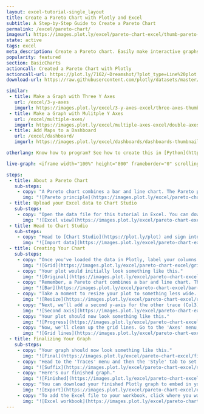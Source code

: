 ```yaml
---
layout: excel-tutorial-single_layout
title: Create a Pareto Chart with Plotly and Excel
subtitle: A Step-by-Step Guide to Create a Pareto Chart
permalink: /excel/pareto-chart/
imageurl: https://images.plot.ly/excel/pareto-chart-excel/thumb-pareto-chart.png
state: active
tags: excel
meta_description: Create a Pareto chart. Easily make interactive graphs online and for free with Plotly.
popularity: featured
section: BasicCharts
actioncall: Created a Pareto Chart with Plotly
actioncall-url: https://plot.ly/7162/~Dreamshot/?plot_type=Line%20plot
download-url: https://raw.githubusercontent.com/plotly/datasets/master/pareto-chart.csv

similar:
 - title: Make a Graph with Three Y Axes
   url: /excel/3-y-axes
   imgurl: https://images.plot.ly/excel/3-y-axes-excel/three-axes-thumb.png
 - title: Make a Graph with Mulitple Y Axes
   url: /excel/multiple-axes/
   imgurl: https://images.plot.ly/excel/multiple-axes-excel/double-axes-chart-thumb.png
 - title: Add Maps to a Dashboard
   url: /excel/dashboard/
   imgurl: https://images.plot.ly/excel/dashboards/dashboards-thumbnail.png

otherlang: Know how to program? See how to create this in [Python](https://plot.ly/python/multiple-axes/) or [R](https://plot.ly/r/multiple-axes/).

live-graph: <iframe width="100%" height="800" frameborder="0" scrolling="no" src="https://plot.ly/~Dreamshot/7164.embed"></iframe>

steps:
 - title: About a Pareto Chart
   sub-steps:
    - copy: "A Pareto chart combines a bar and line chart. The Pareto principle states that, 'for many events, roughly 80% of the effects come from 20% of the causes.' In this example, we will see that 80% of complaints come from 20% of the complaint types."
      img: "![Pareto principle](https://images.plot.ly/excel/pareto-chart-excel/pareto-principal-pareto-chart.jpg)"
 - title: Upload your Excel data to Chart Studio
   sub-steps:
    - copy: "Open the data file for this tutorial in Excel. You can download the file here in [CSV format](https://raw.githubusercontent.com/plotly/datasets/master/pareto-chart.csv)"
      img: "![Excel view](https://images.plot.ly/excel/pareto-chart-excel/excel-view-pareto-chart.png)"
 - title: Head to Chart Studio
   sub-steps:
    - copy: "Head to [Chart Studio](https://plot.ly/plot) and sign into your free Chart Studio account. Go to 'Import,' click 'Upload a file,' then choose your Excel file to upload. Your Excel file will now open in Chart Studio. For more about Chart Studio, see [this tutorial](help.plot.ly/add-data-to-the-plotly-grid/)"
      img: "![Import data](https://images.plot.ly/excel/pareto-chart-excel/import-pareto-chart.png)"
 - title: Creating Your Chart
   sub-steps:
    - copy: "Once you've loaded the data in Plotly, label your columns like we did below. You'll have complaint type on the x axis data and complaint count and cumulative percentage on the y axis data. Then, select 'Line plots' from the CHOOSE PLOT TYPE menu. When you're finished, click on the blue 'LINE PLOT' button in the sidebar."
      img: "![Grid](https://images.plot.ly/excel/pareto-chart-excel/grid-pareto-chart.png)"
    - copy: "Your plot would initially look something like this."
      img: "![Original](https://images.plot.ly/excel/pareto-chart-excel/original-pareto-chart.png)"
    - copy: "Remember, a Pareto chart combines a bar and line chart. The complaint count will be the 'bar' portion of the chart and the cumulative percentage will be the 'line' portion of the chart. Let's set the complaint count trace (Col2) to 'Bar.' Head to the 'Traces' menu and select 'Bar' as type."
      img: "![Bar](https://images.plot.ly/excel/pareto-chart-excel/bar-pareto-chart.png)"
    - copy: "Take a moment to resize your plot to something less wide. A width of 800 and a height of 600 seems reasonable. Head to the layout menu to do this."
      img: "![Resize](https://images.plot.ly/excel/pareto-chart-excel/resize-pareto-chart.png)"
    - copy: "Next, we'll add a second y-axis for the other trace (Col3). To do this, head to the 'Traces' menu then to 'New Axis/Subplot.' Set your 'New Y' to 'Right.'"
      img: "![Second axis](https://images.plot.ly/excel/pareto-chart-excel/second-axis-pareto-chart.png)"
    - copy: "Your plot should now look something like this."
      img: "![Progress](https://images.plot.ly/excel/pareto-chart-excel/progress-pareto-chart.png)"
    - copy: "Now, we'll clean up the grid lines. Go to the 'Axes' menu, then select 'Y Axis 2' in the drop down menu. Set 'Grid lines' to off."
      img: "![Grid lines](https://images.plot.ly/excel/pareto-chart-excel/grid-lines-pareto-chart.png)"
 - title: Finalizing Your Graph
   sub-steps:
    - copy: "Your graph should now look something like this."
      img: "![Final](https://images.plot.ly/excel/pareto-chart-excel/final-pareto-chart.png)"
    - copy: "Head to the 'Traces' menu and then the 'Style' tab to set the trace color to your liking. You can title your graph and axes like we did. You can add 'Tick Suffixes' to 'Y Axis 2' by heading to the 'Axes' menu, then the 'Labels' menu within."
      img: "![Suffix](https://images.plot.ly/excel/pareto-chart-excel/suffix-pareto-chart.png)"
    - copy: "Here's our finished graph."
      img: "![Finished](https://images.plot.ly/excel/pareto-chart-excel/finished-pareto-chart.png)"
    - copy: "You can download your finished Plotly graph to embed in your Excel workbook. We also recommend including the Plotly link to the graph inside your Excel workbook for easy access to the interactive Plotly version. Get the link to your graph by clicking the 'Share' button. Download an image of your Plotly graph by clicking EXPORT on the toolbar."
      img: "![Export](https://images.plot.ly/excel/pareto-chart-excel/export-pareto-chart.png)"
    - copy: "To add the Excel file to your workbook, click where you want to insert the picture inside Excel. On the INSERT tab inside Excel, in the ILLUSTRATIONS group, click PICTURE. Locate the Plotly graph image that you downloaded and then double-click it. Notice that we also copy-pasted the Plotly graph link in a cell for easy access to the interactive Plotly version."
      img: "![Excel workbook](https://images.plot.ly/excel/pareto-chart-excel/excel-pareto-chart.png)"
---
```

